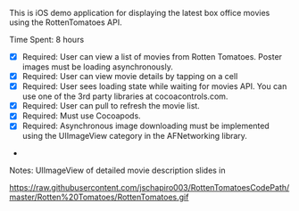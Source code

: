 This is iOS demo application for displaying the latest box office movies using the RottenTomatoes API.

Time Spent: 8 hours

* [x] Required: User can view a list of movies from Rotten Tomatoes. Poster images must be loading asynchronously.
* [x] Required: User can view movie details by tapping on a cell
* [x] Required: User sees loading state while waiting for movies API. You can use one of the 3rd party libraries at cocoacontrols.com.
* [x] Required: User can pull to refresh the movie list.
* [x] Required: Must use Cocoapods.
* [x] Required: Asynchronous image downloading must be implemented using the UIImageView category in the AFNetworking library.
* 


Notes:
   UIImageView of detailed movie description slides in 


https://raw.githubusercontent.com/jschapiro003/RottenTomatoesCodePath/master/Rotten%20Tomatoes/RottenTomatoes.gif
